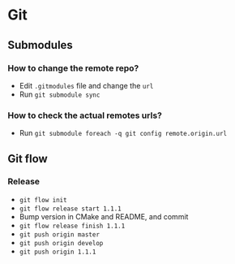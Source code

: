 # Git

## Submodules

### How to change the remote repo?

- Edit `.gitmodules` file and change the `url`
- Run `git submodule sync`

### How to check the actual remotes urls?

- Run `git submodule foreach -q git config remote.origin.url`

## Git flow

### Release

- `git flow init`
- `git flow release start 1.1.1`
- Bump version in CMake and README, and commit
- `git flow release finish 1.1.1`
- `git push origin master`
- `git push origin develop`
- `git push origin 1.1.1`
